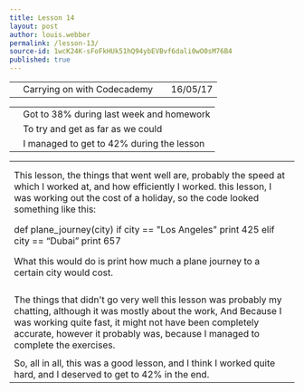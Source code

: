 ```yaml
---
title: Lesson 14
layout: post
author: louis.webber
permalink: /lesson-13/
source-id: 1wcK24K-sFoFkHUk51hQ94ybEVBvf6dali0wO0sM76B4
published: true
---
```

<table>
  <tr>
    <td></td>
    <td>Carrying on with Codecademy</td>
    <td></td>
    <td>16/05/17</td>
  </tr>
</table>


<table>
  <tr>
    <td></td>
    <td>Got to 38% during last week and homework</td>
  </tr>
  <tr>
    <td></td>
    <td>To try and get as far as we could</td>
  </tr>
  <tr>
    <td></td>
    <td> I managed to get to 42% during the lesson</td>
  </tr>
</table>


<table>
  <tr>
    <td></td>
  </tr>
  <tr>
    <td></td>
  </tr>
  <tr>
    <td>This lesson, the things that went well are, probably the speed at which I worked at, and how efficiently I worked. this lesson, I was working out the cost of a holiday, so the code looked something like this:

def plane_journey(city)
      if city == "Los Angeles"
      print 425
      elif city == “Dubai”
      print 657

What this would do is print how much a plane journey to a certain city would cost.</td>
  </tr>
  <tr>
    <td></td>
  </tr>
  <tr>
    <td>The things that didn't go very well this lesson was probably my chatting, although it was mostly about the work,
And
Because I was working quite fast, it might not have been completely accurate, however it probably was, because I managed to complete the exercises.</td>
  </tr>
  <tr>
    <td></td>
  </tr>
  <tr>
    <td>So, all in all, this was a good lesson, and I think I worked quite hard, and I deserved to get to 42% in the end.</td>
  </tr>
</table>



